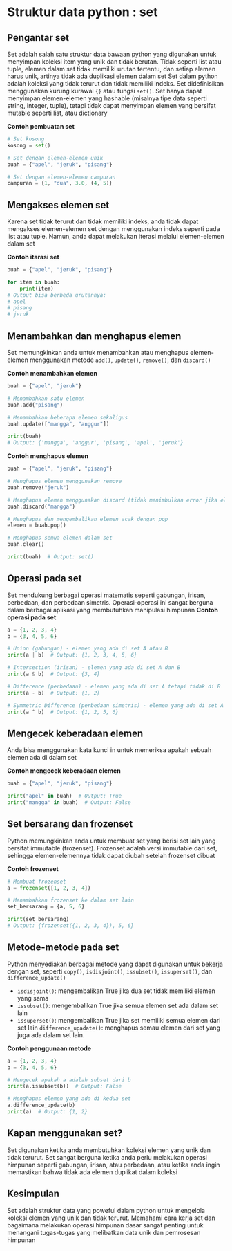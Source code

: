 # Struktur data python : set

## Pengantar set

Set adalah salah satu struktur data bawaan python yang digunakan untuk menyimpan koleksi item yang unik dan tidak berutan. Tidak seperti list atau tuple, elemen dalam set tidak memiliki urutan tertentu, dan setiap elemen harus unik, artinya tidak ada duplikasi elemen dalam set
Set dalam python adalah koleksi yang tidak terurut dan tidak memiliki indeks. Set didefinisikan menggunakan kurung kurawal `{}` atau fungsi `set()`. Set hanya dapat menyimpan elemen-elemen yang hashable (misalnya tipe data seperti string, integer, tuple), tetapi tidak dapat menyimpan elemen yang bersifat mutable seperti list, atau dictionary

**Contoh pembuatan set**

```Python
# Set kosong
kosong = set()

# Set dengan elemen-elemen unik
buah = {"apel", "jeruk", "pisang"}

# Set dengan elemen-elemen campuran
campuran = {1, "dua", 3.0, (4, 5)}
```

## Mengakses elemen set

Karena set tidak terurut dan tidak memiliki indeks, anda tidak dapat mengakses elemen-elemen set dengan menggunakan indeks seperti pada list atau tuple. Namun, anda dapat melakukan iterasi melalui elemen-elemen dalam set

**Contoh itarasi set**
```Python
buah = {"apel", "jeruk", "pisang"}

for item in buah:
    print(item)
# Output bisa berbeda urutannya:
# apel
# pisang
# jeruk
```

## Menambahkan dan menghapus elemen

Set memungkinkan anda untuk menambahkan atau menghapus elemen-elemen menggunakan metode `add()`, `update()`, `remove()`, dan `discard()`

**Contoh menambahkan elemen**
```Python
buah = {"apel", "jeruk"}

# Menambahkan satu elemen
buah.add("pisang")

# Menambahkan beberapa elemen sekaligus
buah.update(["mangga", "anggur"])

print(buah)
# Output: {'mangga', 'anggur', 'pisang', 'apel', 'jeruk'}
```

**Contoh menghapus elemen**
```Python
buah = {"apel", "jeruk", "pisang"}

# Menghapus elemen menggunakan remove
buah.remove("jeruk")

# Menghapus elemen menggunakan discard (tidak menimbulkan error jika elemen tidak ada)
buah.discard("mangga")

# Menghapus dan mengembalikan elemen acak dengan pop
elemen = buah.pop()

# Menghapus semua elemen dalam set
buah.clear()

print(buah)  # Output: set()
```

## Operasi pada set

Set mendukung berbagai operasi matematis seperti gabungan, irisan, perbedaan, dan perbedaan simetris. Operasi-operasi ini sangat berguna dalam berbagai aplikasi yang membutuhkan manipulasi himpunan
**Contoh operasi pada set**
```Python
a = {1, 2, 3, 4}
b = {3, 4, 5, 6}

# Union (gabungan) - elemen yang ada di set A atau B
print(a | b)  # Output: {1, 2, 3, 4, 5, 6}

# Intersection (irisan) - elemen yang ada di set A dan B
print(a & b)  # Output: {3, 4}

# Difference (perbedaan) - elemen yang ada di set A tetapi tidak di B
print(a - b)  # Output: {1, 2}

# Symmetric Difference (perbedaan simetris) - elemen yang ada di set A atau B tetapi tidak keduanya
print(a ^ b)  # Output: {1, 2, 5, 6}
```

## Mengecek keberadaan elemen

Anda bisa menggunakan kata kunci in untuk memeriksa apakah sebuah elemen ada di dalam set

**Contoh mengecek keberadaan elemen**
```Python
buah = {"apel", "jeruk", "pisang"}

print("apel" in buah)  # Output: True
print("mangga" in buah)  # Output: False
```

## Set bersarang dan frozenset

Python memungkinkan anda untuk membuat set yang berisi set lain yang bersifat immutable (frozenset). Frozenset adalah versi immutable dari set, sehingga elemen-elemennya tidak dapat diubah setelah frozenset dibuat

**Contoh frozenset**
```Python
# Membuat frozenset
a = frozenset([1, 2, 3, 4])

# Menambahkan frozenset ke dalam set lain
set_bersarang = {a, 5, 6}

print(set_bersarang)
# Output: {frozenset({1, 2, 3, 4}), 5, 6}
```

## Metode-metode pada set

Python menyediakan berbagai metode yang dapat digunakan untuk bekerja dengan set, seperti `copy()`, `isdisjoint()`, `issubset()`, `issuperset()`, dan `difference_update()`

* `isdisjoint()`: mengembalikan True jika dua set tidak memiliki elemen yang sama
* `issubset()`: mengembalikan True jika semua elemen set ada dalam set lain
* `issuperset()`: mengembalikan True jika set memiliki semua elemen dari set lain
`difference_upadate()`: menghapus semau elemen dari set yang juga ada dalam set lain.

**Contoh penggunaan metode**
```Python
a = {1, 2, 3, 4}
b = {3, 4, 5, 6}

# Mengecek apakah a adalah subset dari b
print(a.issubset(b))  # Output: False

# Menghapus elemen yang ada di kedua set
a.difference_update(b)
print(a)  # Output: {1, 2}
```

## Kapan menggunakan set?

Set digunakan ketika anda membutuhkan koleksi elemen yang unik dan tidak terurut. Set sangat berguna ketika anda perlu melakukan operasi himpunan seperti gabungan, irisan, atau perbedaan, atau ketika anda ingin memastikan bahwa tidak ada elemen duplikat dalam koleksi

## Kesimpulan
Set adalah struktur data yang poweful dalam python untuk mengelola koleksi elemen yang unik dan tidak terurut. Memahami cara kerja set dan bagaimana melakukan operasi himpunan dasar sangat penting untuk menangani tugas-tugas yang melibatkan data unik dan pemrosesan himpunan
